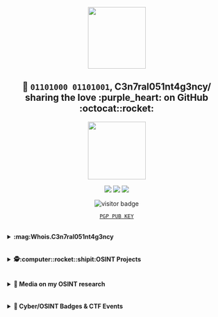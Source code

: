 <p align="center"> <img width="133" height="142" src="https://user-images.githubusercontent.com/104733166/166289983-f754d266-231d-4e2f-ac44-b205c0f54631.gif"/>
<h2 align="center">👋 <code>01101000 01101001</code>, C3n7ral051nt4g3ncy/ sharing the love :purple_heart: on GitHub :octocat::rocket:</h2>

<p align="center"> <img width="133" height="133" src="https://user-images.githubusercontent.com/104733166/166234495-193759cd-1808-4fb9-ac4c-2cbad1d54517.gif"></p>

<p align="center">
<a href="https://keybase.io/osint_intel"><img src="https://img.shields.io/keybase/pgp/osint_intel?label=Keybase&logo=Keybase&logoColor=orange&style=for-the-badge"/></a>
<a href="https://twitter.com/OSINT_Tactical"><img src="https://img.shields.io/twitter/follow/OSINT_Tactical?label=%40OSINT_Tactical&logo=Twitter&logoColor=blu&style=for-the-badge"/></a>
<a href="https://github.com/C3n7ral051nt4g3ncy/"><img src="https://img.shields.io/github/followers/C3n7ral051nt4g3ncy?label=C3n7ral051nt4g3ncy&logo=Github&style=for-the-badge"/></a> </p>
<p align="center"><img src="https://visitor-badge.glitch.me/badge?page_id=C3n7ral051nt4g3ncy" alt="visitor badge"/>
<p align="center"><a href="https://keybase.io/osint_intel/pgp_keys.asc"><code>PGP PUB KEY</code></a> </p>

<br>

<!-- Whois.COA -->
<details>
<summary><b> :mag:Whois.C3n7ral051nt4g3ncy</b></summary><p>
<img align="right" width="133" height="133"  src="https://user-images.githubusercontent.com/104733166/166296936-0dd0d432-4d6a-42ab-9000-189cebfbceff.png" />
      
<blockquote>
ƚɘᴎɒ|q ɘʜƚ ƚᴎiꙅo
  
<br><ul style="list-style-type:disc;">
<li>:fire:Passionate about: OSINT | SOCMINT | IMINT | GEOINT | HUMINT | CYBER | DARK WEB | CRYPTOCURRENCY & NFT | PYTHON | OPSEC :lock: </li>
<li>👨‍🏫 OSINT Trainer @Tactical Systems Academy</li>
<li>🏴The OSINTion Black Badge</li>
<li>🥈Trace Labs OSINT Search Party CTF 2022.03 Silver Badge</li>
<li>Ⓗ Hacktoria Hall of Fame</li>
<li> :fr: OSINT-FR Hall of Fame
</ul>  
</blockquote>
  
</p>
</details>
  
<br>
<br>
<!-- OSINT Projects -->
<details>
<summary><b>🕵️‍:computer::rocket::shipit:OSINT Projects </b></summary>
<p>
 
<img align="right" width="133" height="133" src="https://user-images.githubusercontent.com/104733166/166296712-c4af8377-2437-4882-94c7-17c80f011d27.gif"/> 
      
<!-- OSINT-PROJECT-LIST:START -->
- [OSINT INCEPTION 🚀 - start.me of the best start.meeez lol](https://start.me/p/Pwy0X4/osint-inception)
- [GOOGLE CSE 🇬 - Google Custom Search Engine of the top start.me resources](https://start.me/p/Pwy0X4/osint-inception)
- [FACIAL RECOGNITION 👤 - Tracking Military personnel with facial recognition](https://twitter.com/OSINT_Tactical/status/1498694266754899978)
<!-- OSINT-PROJECT-LIST:END --></p>
</details>
<br>
<!-- Media --> <br>
<details>
<summary><b>📰 Media on my OSINT research </b></summary>
<p>
            
<img align='right' width='166' src="https://user-images.githubusercontent.com/104733166/166305603-6920f75a-94fd-45f5-9153-b0cfd4a9baca.gif"/>

<!--MEDIA:START-->
     
<a href="https://www.wired.com/story/facial-recognition-identify-russian-soldiers"> WIRED: Online Sleuths Are Using Face Recognition to ID Russian Soldiers 🇺🇸</a>
      
<a href="https://www.washingtonexaminer.com/news/identities-of-russian-soldiers-revealed-through-facial-recognition-technology"> Washington Examiner Article 🇺🇸</a>
      
<a href="https://www.nextinpact.com/article/68616/la-reconnaissance-faciale-pour-combattre-guerre-en-ukraine"> La Reconnaissance Faciale pour combattre la guerre en Ukraine/ French Article writen by @ManHack 🇫🇷 <a/>
      
<a href="https://as.com/diarioas/2022/03/06/actualidad/1646582802_197827.html"> Spanish Article 🇪🇸</a>
      
<a href="https://www.niusdiario.es/ciencia-y-tecnologia/tecnologia/inteligencia-militar-alcance-prolifera-invasion-osint_18_3291497041.html"> Spanish Article 🇪🇸</a>
  
<a href="https://news.sina.cn/gn/2022-03-28/detail-imcwiwss8541952.d.html"> Chinese article 🇨🇳 <a/>
<!--MEDIA:END-->
      
</p>
</details>
      
<br>
<br>
      

<!-- Badges & CTF Events -->
<details>
<summary><b> 🔖 Cyber/OSINT Badges & CTF Events </b></summary>
<p>
      
<br>
<br>    
<p align="center"> <img width="433" height="233" src="https://user-images.githubusercontent.com/104733166/167261528-39616f95-1ab9-40bb-90be-ce2f7a648696.png"/>
   
    🥇1st Place OSINT CTF Bleuet de France 🇫🇷 CTF organized by AEGE War School 
      In partnership with French Gov Agency ONACVG [National Office of Veterans and War Victims] & Bleuet de France
<br>
<br>    
<p align="center"> <img width="133" height="133" src="https://user-images.githubusercontent.com/104733166/166777077-d96c51cb-4038-456f-8ff2-d5209596c655.png"/>

     🏴The OSINTion Black Badge/ issued by Joe Gray
<br>
<br>      
<p align="center"> <img width="133" height="133" src="https://user-images.githubusercontent.com/104733166/166788919-07ff450c-c35c-4171-88b1-de93b651fc32.png"/>

     🥈2nd Place Trace Labs [Silver Badge] 
      Global OSINT Search Party CTF 03-2022 [Team #CageyBees 🐝🐝]
<br>
<br>     
<img width="133" height="133" src="https://user-images.githubusercontent.com/104733166/166800308-cecafdfe-83ec-4101-a5e1-f6fd84aa7269.png">  <img width="133" height="133" src="https://user-images.githubusercontent.com/104733166/166800565-74f58db9-f541-4540-8d42-d2db0feb6024.png"/> <img width="133" height="133" src="https://user-images.githubusercontent.com/104733166/166801175-5d7d5368-50a1-4913-8734-3e49977fe5a4.png"/> <img width="133" height="133" src="https://user-images.githubusercontent.com/104733166/166801768-226ea3d9-d91d-40e7-90f9-0ce23da99e31.png"/> 
      
<br>
<br>
      
     🥈2nd Place Hacktoria CTF Operation Galaxios
      CTF Events completion Badges [Operations: Brutus/Warthog/Runner/Galaxios]
<br>
<br>     
<p align="center"> <img width="433" height="233" src="https://user-images.githubusercontent.com/104733166/166848280-3dca2418-dcb0-4bfe-9ff7-370d8e782d90.png"/>

      
      🥉3rd Place in the MilOsintCTF [Military Themed OSINT CTF]
      
      

<!---
C3n7ral051nt4g3ncy/C3n7ral051nt4g3ncy is a ✨ special ✨ repository because its `README.md` (this file) appears on your GitHub profile.
You can click the Preview link to take a look at your changes.
--->
